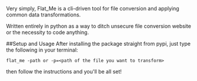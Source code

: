 Very simply, Flat_Me is a cli-driven tool for file conversion and applying common data transformations.

Written entirely in python as a way to ditch unsecure file conversion website or the necessity to code anything.

##Setup and Usage
After installing the package straight from pypi, just type the following in your terminal:

`flat_me -path or -p=<path of the file you want to transform>`

then follow the instructions and you'll be all set!